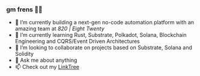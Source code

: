 ### gm frens 🫡🦍

- 🔭 I’m currently building a next-gen no-code automation platform with an amazing team at *820 | Eight Twenty*
- 🌱 I’m currently learning Rust, Substrate, Polkadot, Solana, Blockchain Engineering and CQRS/Event Driven Architectures
- 👯 I’m looking to collaborate on projects based on Substrate, Solana and Solidity
- 💬 Ask me about anything
- 📫 Check out my [LinkTree](https://linktr.ee/lgnk)
